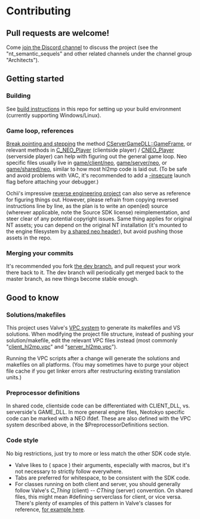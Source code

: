 # Contributing

## Pull requests are welcome!

Come [join the Discord channel](https://steamcommunity.com/groups/ANPA/discussions/0/487876568238532577/) to discuss the project
(see the "nt_semantic_sequels" and other related channels under the channel group "Architects").

## Getting started

### Building

See [build instructions](BUILD_INSTRUCTIONS.md) in this repo for setting up your build environment (currently supporting Windows/Linux).

### Game loop, references

[Break pointing and stepping](https://developer.valvesoftware.com/wiki/Installing_and_Debugging_the_Source_Code) the method [CServerGameDLL::GameFrame](mp/src/game/server/gameinterface.cpp), or relevant methods in [C_NEO_Player](mp/src/game/client/neo/c_neo_player.h) (clientside player) / [CNEO_Player](mp/src/game/server/neo/neo_player.h) (serverside player) can help with figuring out the general game loop. Neo specific files usually live in [game/client/neo](mp/src/game/client/neo), [game/server/neo](mp/src/game/server/neo), or [game/shared/neo](mp/src/game/shared/neo), similar to how most hl2mp code is laid out. (To be safe and avoid problems with VAC, it's recommended to add a [-insecure](https://developer.valvesoftware.com/wiki/Command_Line_Options) launch flag before attaching your debugger.)

Ochii's impressive [reverse engineering project](https://github.com/Ochii/neotokyo-re) can also serve as reference for figuring things out. However, please refrain from copying reversed instructions line by line, as the plan is to write an open(ed) source (wherever applicable, note the Source SDK license) reimplementation, and steer clear of any potential copyright issues. Same thing applies for original NT assets; you can depend on the original NT installation (it's mounted to the engine filesystem by [a shared neo header](mp/src/game/shared/neo/neo_mount_original.h)), but avoid pushing those assets in the repo.

### Merging your commits

It's recommended you fork [the dev branch](https://github.com/NeotokyoRevamp/neo/tree/dev), and pull request your work there back to it.
The dev branch will periodically get merged back to the master branch, as new things become stable enough.

## Good to know

### Solutions/makefiles

This project uses Valve's [VPC system](https://developer.valvesoftware.com/wiki/VPC) to generate its makefiles and VS solutions. When modifying the project file structure, instead of pushing your solution/makefile, edit the relevant VPC files instead (most commonly "[client_hl2mp.vpc](mp/src/game/client/client_hl2mp.vpc)" and "[server_hl2mp.vpc](mp/src/game/server/server_hl2mp.vpc)").

Running the VPC scripts after a change will generate the solutions and makefiles on all platforms. (You may sometimes have to purge your object file cache if you get linker errors after restructuring existing translation units.)

### Preprocessor definitions
In shared code, clientside code can be differentiated with CLIENT_DLL, vs. serverside's GAME_DLL. In more general engine files, Neotokyo specific code can be marked with a NEO ifdef. These are also defined with the VPC system described above, in the $PreprocessorDefinitions section.

### Code style

No big restrictions, just try to more or less match the other SDK code style.

* Valve likes to ( space ) their arguments, especially with macros, but it's not necessary to strictly follow everywhere.
* Tabs are preferred for whitespace, to be consistent with the SDK code.
* For classes running on both client and server, you should generally follow Valve's <i>C_Thing</i> (client) -- <i>CThing</i> (server) convention. On shared files, this might mean #defining serverclass for client, or vice versa. There's plenty of examples of this pattern in Valve's classes for reference, [for example here](https://github.com/NeotokyoRevamp/neo/blob/f749c07a4701d285bbb463686d5a5a50c20b9528/mp/src/game/shared/hl2mp/weapon_357.cpp#L20).
